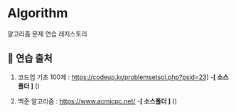 # Algorithm

알고리즘 문제 연습 레지스토리

## 🐳 연습 출처
1. 코드업 기초 100제 : https://codeup.kr/problemsetsol.php?psid=23]
  -**[ 소스폴더 ]** ()
  
2. 백준 알고리즘 : https://www.acmicpc.net/
  -**[ 소스폴더 ]** ()




